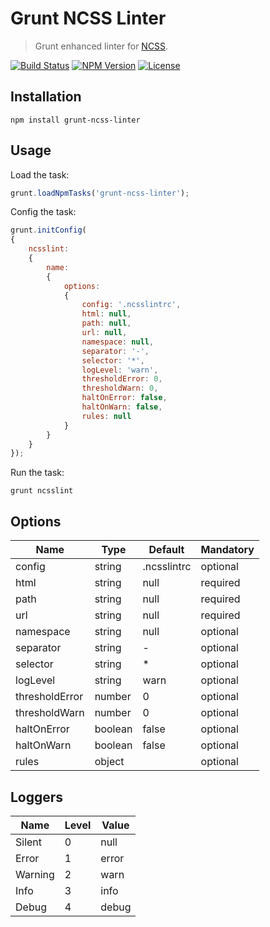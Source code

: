 Grunt NCSS Linter
=================

> Grunt enhanced linter for [NCSS](https://ncss.io).

[![Build Status](https://img.shields.io/github/workflow/status/redaxmedia/grunt-ncss-linter/ci.svg)](https://github.com/redaxmedia/grunt-ncss-linter/actions?query=workflow:ci)
[![NPM Version](https://img.shields.io/npm/v/grunt-ncss-linter.svg)](https://npmjs.com/package/grunt-ncss-linter)
[![License](https://img.shields.io/npm/l/grunt-ncss-linter.svg)](https://npmjs.com/package/grunt-ncss-linter)


Installation
------------

```
npm install grunt-ncss-linter
```


Usage
-----

Load the task:

```js
grunt.loadNpmTasks('grunt-ncss-linter');
```

Config the task:

```js
grunt.initConfig(
{
	ncsslint:
	{
		name:
		{
			options:
			{
				config: '.ncsslintrc',
				html: null,
				path: null,
				url: null,
				namespace: null,
				separator: '-',
				selector: '*',
				logLevel: 'warn',
				thresholdError: 0,
				thresholdWarn: 0,
				haltOnError: false,
				haltOnWarn: false,
				rules: null
			}
		}
	}
});
```

Run the task:

```
grunt ncsslint
```


Options
-------

| Name           | Type    | Default     | Mandatory |
|----------------|---------|-------------|-----------|
| config         | string  | .ncsslintrc | optional  |
| html           | string  | null        | required  |
| path           | string  | null        | required  |
| url            | string  | null        | required  |
| namespace      | string  | null        | optional  |
| separator      | string  | -           | optional  |
| selector       | string  | *           | optional  |
| logLevel       | string  | warn        | optional  |
| thresholdError | number  | 0           | optional  |
| thresholdWarn  | number  | 0           | optional  |
| haltOnError    | boolean | false       | optional  |
| haltOnWarn     | boolean | false       | optional  |
| rules          | object  |             | optional  |


Loggers
-------

| Name    | Level | Value |
|---------|-------|-------|
| Silent  | 0     | null  |
| Error   | 1     | error |
| Warning | 2     | warn  |
| Info    | 3     | info  |
| Debug   | 4     | debug |
